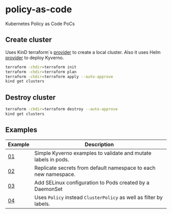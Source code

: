 # policy-as-code

Kubernetes Policy as Code PoCs

## Create cluster

Uses KinD terraform´s [provider](./terraform/provider.tf) to create a local cluster. Also it uses Helm [provider](./terraform/provider.tf) to deploy Kyverno.

```bash
terraform -chdir=terraform init
terraform -chdir=terraform plan
terraform -chdir=terraform apply --auto-approve
kind get clusters
```

## Destroy cluster

```bash
terraform -chdir=terraform destroy --auto-approve
kind get clusters
```

## Examples

| Example                              | Description                                                        |
|--------------------------------------|--------------------------------------------------------------------|
| [01](./kyverno/kyverno-01/readme.md) | Simple Kyverno examples to validate and mutate labels in pods.     |
| [02](./kyverno/kyverno-02/readme.md) | Replicate secrets from default namespace to each new namespace.    |
| [03](./kyverno/kyverno-03/readme.md) | Add SELinux configuration to Pods created by a DaemonSet           |
| [04](./kyverno/kyverno-04/readme.md) | Uses `Policy` instead `ClusterPolicy` as well as filter by labels. |
